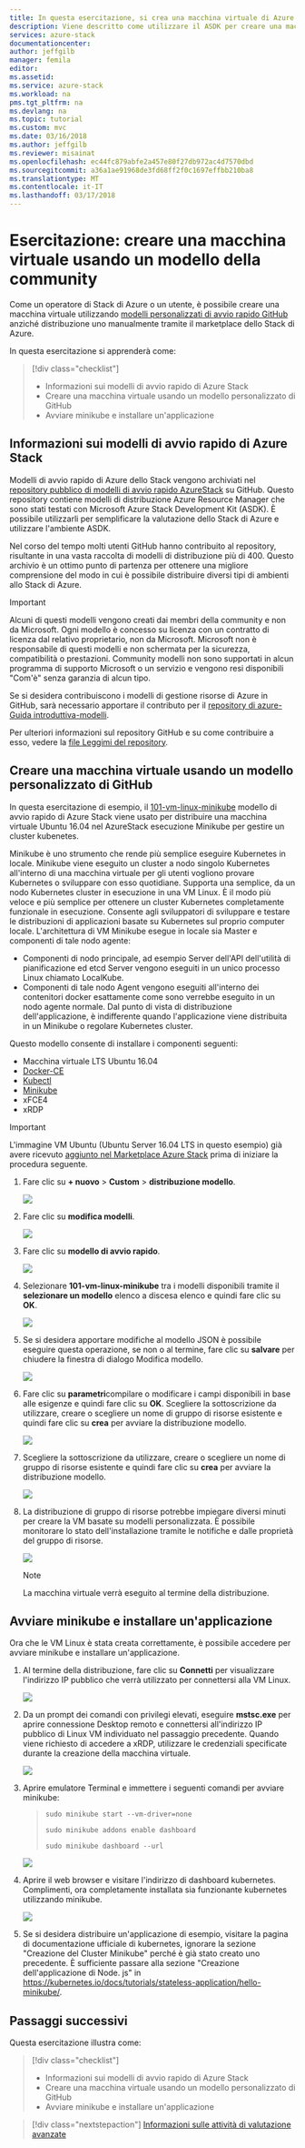 ```yaml
---
title: In questa esercitazione, si crea una macchina virtuale di Azure Stack usando un modello | Documenti Microsoft
description: Viene descritto come utilizzare il ASDK per creare una macchina virtuale utilizzando un modello predfined e un modello personalizzato di GitHub.
services: azure-stack
documentationcenter: 
author: jeffgilb
manager: femila
editor: 
ms.assetid: 
ms.service: azure-stack
ms.workload: na
pms.tgt_pltfrm: na
ms.devlang: na
ms.topic: tutorial
ms.custom: mvc
ms.date: 03/16/2018
ms.author: jeffgilb
ms.reviewer: misainat
ms.openlocfilehash: ec44fc879abfe2a457e80f27db972ac4d7570dbd
ms.sourcegitcommit: a36a1ae91968de3fd68ff2f0c1697effbb210ba8
ms.translationtype: MT
ms.contentlocale: it-IT
ms.lasthandoff: 03/17/2018
---
```

# <a name="tutorial-create-a-vm-using-a-community-template"></a>Esercitazione: creare una macchina virtuale usando un modello della community
Come un operatore di Stack di Azure o un utente, è possibile creare una macchina virtuale utilizzando [modelli personalizzati di avvio rapido GitHub](https://github.com/Azure/AzureStack-QuickStart-Templates) anziché distribuzione uno manualmente tramite il marketplace dello Stack di Azure.

In questa esercitazione si apprenderà come:

> [!div class="checklist"]
> * Informazioni sui modelli di avvio rapido di Azure Stack 
> * Creare una macchina virtuale usando un modello personalizzato di GitHub
> * Avviare minikube e installare un'applicazione

## <a name="learn-about-azure-stack-quickstart-templates"></a>Informazioni sui modelli di avvio rapido di Azure Stack
Modelli di avvio rapido di Azure dello Stack vengono archiviati nel [repository pubblico di modelli di avvio rapido AzureStack](https://github.com/Azure/AzureStack-QuickStart-Templates) su GitHub. Questo repository contiene modelli di distribuzione Azure Resource Manager che sono stati testati con Microsoft Azure Stack Development Kit (ASDK). È possibile utilizzarli per semplificare la valutazione dello Stack di Azure e utilizzare l'ambiente ASDK. 

Nel corso del tempo molti utenti GitHub hanno contribuito al repository, risultante in una vasta raccolta di modelli di distribuzione più di 400. Questo archivio è un ottimo punto di partenza per ottenere una migliore comprensione del modo in cui è possibile distribuire diversi tipi di ambienti allo Stack di Azure. 

>[!IMPORTANT]
> Alcuni di questi modelli vengono creati dai membri della community e non da Microsoft. Ogni modello è concesso su licenza con un contratto di licenza dal relativo proprietario, non da Microsoft. Microsoft non è responsabile di questi modelli e non schermata per la sicurezza, compatibilità o prestazioni. Community modelli non sono supportati in alcun programma di supporto Microsoft o un servizio e vengono resi disponibili "Com'è" senza garanzia di alcun tipo.

Se si desidera contribuiscono i modelli di gestione risorse di Azure in GitHub, sarà necessario apportare il contributo per il [repository di azure-Guida introduttiva-modelli](https://github.com/Azure/AzureStack-QuickStart-Templates).

Per ulteriori informazioni sul repository GitHub e su come contribuire a esso, vedere la [file Leggimi del repository](https://github.com/Azure/AzureStack-QuickStart-Templates/blob/master/README.md). 


## <a name="create-a-vm-using-a-custom-github-template"></a>Creare una macchina virtuale usando un modello personalizzato di GitHub
In questa esercitazione di esempio, il [101-vm-linux-minikube](https://github.com/Azure/AzureStack-QuickStart-Templates/tree/master/101-vm-linux-minikube) modello di avvio rapido di Azure Stack viene usato per distribuire una macchina virtuale Ubuntu 16.04 nel AzureStack esecuzione Minikube per gestire un cluster kubenetes.

Minikube è uno strumento che rende più semplice eseguire Kubernetes in locale. Minikube viene eseguito un cluster a nodo singolo Kubernetes all'interno di una macchina virtuale per gli utenti vogliono provare Kubernetes o sviluppare con esso quotidiane. Supporta una semplice, da un nodo Kubernetes cluster in esecuzione in una VM Linux. È il modo più veloce e più semplice per ottenere un cluster Kubernetes completamente funzionale in esecuzione. Consente agli sviluppatori di sviluppare e testare le distribuzioni di applicazioni basate su Kubernetes sul proprio computer locale. L'architettura di VM Minikube esegue in locale sia Master e componenti di tale nodo agente:
- Componenti di nodo principale, ad esempio Server dell'API dell'utilità di pianificazione ed etcd Server vengono eseguiti in un unico processo Linux chiamato LocalKube.
- Componenti di tale nodo Agent vengono eseguiti all'interno dei contenitori docker esattamente come sono verrebbe eseguito in un nodo agente normale. Dal punto di vista di distribuzione dell'applicazione, è indifferente quando l'applicazione viene distribuita in un Minikube o regolare Kubernetes cluster.

Questo modello consente di installare i componenti seguenti:

- Macchina virtuale LTS Ubuntu 16.04
- [Docker-CE](https://download.docker.com/linux/ubuntu) 
- [Kubectl](https://storage.googleapis.com/kubernetes-release/release/v1.8.0/bin/linux/amd64/kubectl)
- [Minikube](https://storage.googleapis.com/minikube/releases/latest/minikube-linux-amd64)
- xFCE4
- xRDP

> [!IMPORTANT]
> L'immagine VM Ubuntu (Ubuntu Server 16.04 LTS in questo esempio) già avere ricevuto [aggiunto nel Marketplace Azure Stack](asdk-marketplace-item.md) prima di iniziare la procedura seguente.

1.  Fare clic su **+ nuovo** > **Custom** > **distribuzione modello**.

    ![](media/asdk-create-vm-template/1.PNG) 

2. Fare clic su **modifica modelli**.

   ![](media/asdk-create-vm-template/2.PNG) 

3.  Fare clic su **modello di avvio rapido**.

       ![](media/asdk-create-vm-template/3.PNG)

4. Selezionare **101-vm-linux-minikube** tra i modelli disponibili tramite il **selezionare un modello** elenco a discesa elenco e quindi fare clic su **OK**.  

   ![](media/asdk-create-vm-template/4.PNG)

5. Se si desidera apportare modifiche al modello JSON è possibile eseguire questa operazione, se non o al termine, fare clic su **salvare** per chiudere la finestra di dialogo Modifica modello.

   ![](media/asdk-create-vm-template/5.PNG) 

6.  Fare clic su **parametri**compilare o modificare i campi disponibili in base alle esigenze e quindi fare clic su **OK**. Scegliere la sottoscrizione da utilizzare, creare o scegliere un nome di gruppo di risorse esistente e quindi fare clic su **crea** per avviare la distribuzione modello.

       ![](media/asdk-create-vm-template/6.PNG)

7. Scegliere la sottoscrizione da utilizzare, creare o scegliere un nome di gruppo di risorse esistente e quindi fare clic su **crea** per avviare la distribuzione modello.

   ![](media/asdk-create-vm-template/7.PNG)

8. La distribuzione di gruppo di risorse potrebbe impiegare diversi minuti per creare la VM basate su modelli personalizzata. È possibile monitorare lo stato dell'installazione tramite le notifiche e dalle proprietà del gruppo di risorse. 

   ![](media/asdk-create-vm-template/8.PNG)

   >[!NOTE]
   > La macchina virtuale verrà eseguito al termine della distribuzione. 

## <a name="start-minikube-and-install-an-application"></a>Avviare minikube e installare un'applicazione
Ora che le VM Linux è stata creata correttamente, è possibile accedere per avviare minikube e installare un'applicazione. 

1. Al termine della distribuzione, fare clic su **Connetti** per visualizzare l'indirizzo IP pubblico che verrà utilizzato per connettersi alla VM Linux. 

   ![](media/asdk-create-vm-template/9.PNG)

2. Da un prompt dei comandi con privilegi elevati, eseguire **mstsc.exe** per aprire connessione Desktop remoto e connettersi all'indirizzo IP pubblico di Linux VM individuato nel passaggio precedente. Quando viene richiesto di accedere a xRDP, utilizzare le credenziali specificate durante la creazione della macchina virtuale.

   ![](media/asdk-create-vm-template/10.PNG)

3. Aprire emulatore Terminal e immettere i seguenti comandi per avviare minikube:

    >    `sudo minikube start --vm-driver=none`
    >   
    >    `sudo minikube addons enable dashboard`
    >    
    >    `sudo minikube dashboard --url`

   ![](media/asdk-create-vm-template/11.PNG)

4. Aprire il web browser e visitare l'indirizzo di dashboard kubernetes. Complimenti, ora completamente installata sia funzionante kubernetes utilizzando minikube.

   ![](media/asdk-create-vm-template/12.PNG)

5. Se si desidera distribuire un'applicazione di esempio, visitare la pagina di documentazione ufficiale di kubernetes, ignorare la sezione "Creazione del Cluster Minikube" perché è già stato creato uno precedente. È sufficiente passare alla sezione "Creazione dell'applicazione di Node. js" in https://kubernetes.io/docs/tutorials/stateless-application/hello-minikube/.

## <a name="next-steps"></a>Passaggi successivi

Questa esercitazione illustra come:

> [!div class="checklist"]
> * Informazioni sui modelli di avvio rapido di Azure Stack 
> * Creare una macchina virtuale usando un modello personalizzato di GitHub
> * Avviare minikube e installare un'applicazione


> [!div class="nextstepaction"]
> [Informazioni sulle attività di valutazione avanzate](asdk-advanced-eval.md)